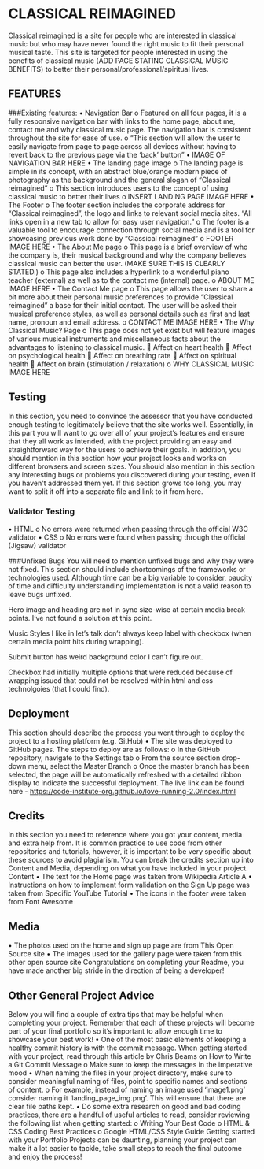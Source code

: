 # CLASSICAL REIMAGINED

Classical reimagined is a site for people who are interested in classical music but who may have never found the right music to fit their personal musical taste. This site is targeted for people interested in using the benefits of classical music (ADD PAGE STATING CLASSICAL MUSIC BENEFITS) to better their personal/professional/spiritual lives.



## FEATURES

###Existing features:
•	Navigation Bar
o	Featured on all four pages, it is a fully responsive navigation bar with links to the home page, about me, contact me and why classical music page. The navigation bar is consistent throughout the site for ease of use.
o	“This section will allow the user to easily navigate from page to page across all devices without having to revert back to the previous page via the ‘back’ button”
•	IMAGE OF NAVIGATION BAR HERE
•	The landing page image
o	The landing page is simple in its concept, with an abstract blue/orange modern piece of photography as the background and the general slogan of “Classical reimagined”
o	This section introduces users to the concept of using classical music to better their lives
o	INSERT LANDING PAGE IMAGE HERE
•	The Footer
o	The footer section includes the corporate address for “Classical reimagined”, the logo and links to relevant social media sites. “All links open in a new tab to allow for easy user navigation.”
o	The footer is a valuable tool to encourage connection through social media and is a tool for showcasing previous work done by “Classical reimagined”
o	FOOTER IMAGE HERE
•	The About Me page
o	This page is a brief overview of who the company is, their musical background and why the company believes classical music can better the user. (MAKE SURE THIS IS CLEARLY STATED.)
o	This page also includes a hyperlink to a wonderful piano teacher (external) as well as to the contact me (internal) page.
o	ABOUT ME IMAGE HERE
•	The Contact Me page
o	This page allows the user to share a bit more about their personal music preferences to provide “Classical reimagined” a base for their initial contact. The user will be asked their musical preference styles, as well as personal details such as first and last name, pronoun and email address.
o	CONTACT ME IMAGE HERE
•	The Why Classical Music? Page
o	This page does not yet exist but will feature images of various musical instruments and miscellaneous facts about the advantages to listening to classical music.
	Affect on heart health
	Affect on psychological health
	Affect on breathing rate
	Affect on spiritual health
	Affect on brain (stimulation / relaxation)
o	WHY CLASSICAL MUSIC IMAGE HERE

## Testing
In this section, you need to convince the assessor that you have conducted enough testing to legitimately believe that the site works well. Essentially, in this part you will want to go over all of your project’s features and ensure that they all work as intended, with the project providing an easy and straightforward way for the users to achieve their goals.
In addition, you should mention in this section how your project looks and works on different browsers and screen sizes.
You should also mention in this section any interesting bugs or problems you discovered during your testing, even if you haven't addressed them yet.
If this section grows too long, you may want to split it off into a separate file and link to it from here.
### Validator Testing
•	HTML
o	No errors were returned when passing through the official W3C validator
•	CSS
o	No errors were found when passing through the official (Jigsaw) validator

###Unfixed Bugs
You will need to mention unfixed bugs and why they were not fixed. This section should include shortcomings of the frameworks or technologies used. Although time can be a big variable to consider, paucity of time and difficulty understanding implementation is not a valid reason to leave bugs unfixed.

Hero image and heading are not in sync size-wise at certain media break points. I’ve not found a solution at this point.

Music Styles I like in let’s talk don’t always keep label with checkbox (when certain media point hits during wrapping).

Submit button has weird background color I can’t figure out.

Checkbox had initially multiple options that were reduced because of wrapping issued that could not be resolved within html and css technolgoies (that I could find).

## Deployment
This section should describe the process you went through to deploy the project to a hosting platform (e.g. GitHub)
•	The site was deployed to GitHub pages. The steps to deploy are as follows:
o	In the GitHub repository, navigate to the Settings tab
o	From the source section drop-down menu, select the Master Branch
o	Once the master branch has been selected, the page will be automatically refreshed with a detailed ribbon display to indicate the successful deployment.
The live link can be found here - https://code-institute-org.github.io/love-running-2.0/index.html

## Credits
In this section you need to reference where you got your content, media and extra help from. It is common practice to use code from other repositories and tutorials, however, it is important to be very specific about these sources to avoid plagiarism.
You can break the credits section up into Content and Media, depending on what you have included in your project.
Content
•	The text for the Home page was taken from Wikipedia Article A
•	Instructions on how to implement form validation on the Sign Up page was taken from Specific YouTube Tutorial
•	The icons in the footer were taken from Font Awesome

## Media
•	The photos used on the home and sign up page are from This Open Source site
•	The images used for the gallery page were taken from this other open source site
Congratulations on completing your Readme, you have made another big stride in the direction of being a developer!

## Other General Project Advice
Below you will find a couple of extra tips that may be helpful when completing your project. Remember that each of these projects will become part of your final portfolio so it’s important to allow enough time to showcase your best work!
•	One of the most basic elements of keeping a healthy commit history is with the commit message. When getting started with your project, read through this article by Chris Beams on How to Write a Git Commit Message
o	Make sure to keep the messages in the imperative mood
•	When naming the files in your project directory, make sure to consider meaningful naming of files, point to specific names and sections of content.
o	For example, instead of naming an image used ‘image1.png’ consider naming it ‘landing_page_img.png’. This will ensure that there are clear file paths kept.
•	Do some extra research on good and bad coding practices, there are a handful of useful articles to read, consider reviewing the following list when getting started:
o	Writing Your Best Code
o	HTML & CSS Coding Best Practices
o	Google HTML/CSS Style Guide
Getting started with your Portfolio Projects can be daunting, planning your project can make it a lot easier to tackle, take small steps to reach the final outcome and enjoy the process!
